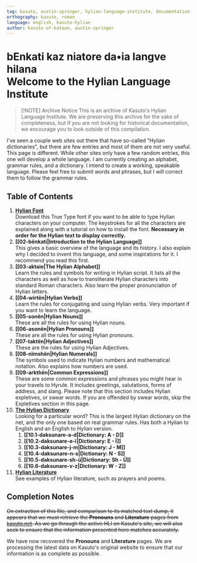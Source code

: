 ```yaml
---
tag: kasuto, austin-springer, hylian-language-institute, documentation, archive,  welcome
orthography: kasuto, roman
language: english, kasuto-hylian
author: kasuto-of-kataan, austin-springer
---
```

# <span class="hylian_kas">bEnkati kaz niatore da•ia langve hilana</span><br>Welcome to the Hylian Language Institute

> [!NOTE] Archive Notice
> This is an archive of Kasuto's Hylian Language Institute. We are preserving this archive for the sake of completeness, but if you are not looking for historical documentation, we encourage you to look outside of this compilation.

I've seen a couple web sites out there that have so-called "Hylian dictionaries", but there are few entries and most of them are not very useful. This page is different. While other sites only have a few random entries, this one will develop a whole language. I am currently creating an alphabet, grammar rules, and a dictionary. I intend to create a working, speakable language. Please feel free to submit words and phrases, but I will correct them to follow the grammar rules.

## Table of Contents

1. **[Hylian Font](01-fonte-hilana)**<br>Download this True Type font if you want to be able to type Hylian characters on your computer. The keystrokes for all the characters are explained along with a tutorial on how to install the font. **Necessary in order for the Hylian text to display correctly.**
2. **[[02-bënkati|Introduction to the Hylian Language]]**<br>This gives a basic overview of the language and its history. I also explain why I decided to invent this language, and some inspirations for it. I recommend you read this first.
3. **[[03-aktaie|The Hylian Alphabet]]**<br>Learn the rules and symbols for writing in Hylian script. It lists all the characters as well as how to transliterate Hylian characters into standard Roman characters. Also learn the proper pronunciation of Hylian letters.
4. **[[04-wirtën|Hylian Verbs]]**<br>Learn the rules for conjugating and using Hylian verbs. Very important if you want to learn the language.
5. **[[05-sonën|Hylian Nouns]]**<br>These are all the rules for using Hylian nouns.
6. **[[06-asonën|Hylian Pronouns]]**<br>These are all the rules for using Hylian pronouns.
7. **[[07-taktën|Hylian Adjectives]]**<br>These are the rules for using Hylian Adjectives.
8. **[[08-nïmshën|Hylian Numerals]]**<br>The symbols used to indicate Hylian numbers and mathematical notation. Also explains how numbers are used.
9. **[[09-arkthën|Common Expressions]]**<br>These are some common expressions and phrases you might hear in your travels to Hyrule. It includes greetings, salutations, forms of address, and slang. Please note that this section includes Hylian expletives, or swear words. If you are offended by swear words, skip the Expletives section in this page.
10. **[The Hylian Dictionary](10.0-daksunare.md)**<br>Looking for a particular word? This is the largest Hylian dictionary on the net, and the only one based on real grammar rules. Has both a Hylian to English and an English to Hylian version.
	1. **[[10.1-daksunare-a-d|Dictionary: A - D]]**
	2. **[[10.2-daksunare-e-ï|Dictionary: E - Ï]]**
	3. **[[10.3-daksunare-j-m|Dictionary: J - M]]**
	4. **[[10.4-daksunare-n-s|Dictionary: N - S]]**
	5. **[[10.5-daksunare-sh-ü|Dictionary: Sh - Ü]]**
	6. **[[10.6-daksunare-v-z|Dictionary: W - Z]]**
11. **[Hylian Literature](11-lërdishe.md)**<br>See examples of Hylian literature, such as prayers and poems.

## Completion Notes

~~On extraction of this file, and comparison to its matched text dump, it appears that we must retrieve the **Pronouns** and **Literature** pages from [kasuto.net](http://kasuto.net). As we go through the active HLI on Kasuto's site, we will also seek to ensure that the information presented here matches accurately.~~

We have now recovered the **Pronouns** and **Literature** pages. We are processing the latest data on Kasuto's original website to ensure that our information is as complete as possible.
